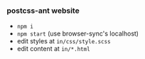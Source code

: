 ### postcss-ant website

- `npm i`
- `npm start` (use browser-sync's localhost)
- edit styles at `in/css/style.scss`
- edit content at `in/*.html`
